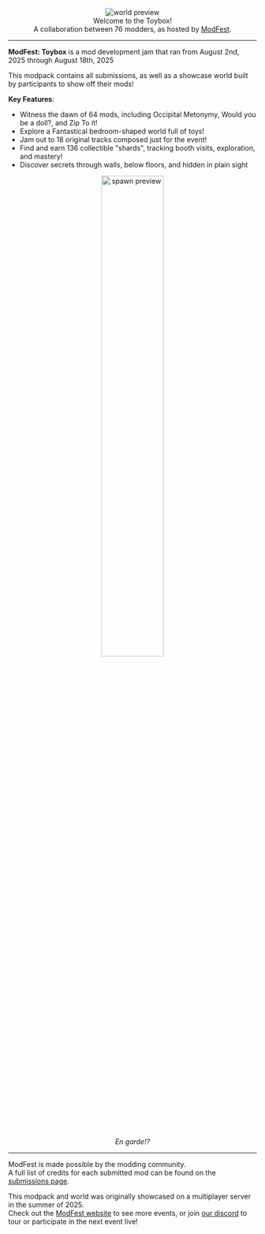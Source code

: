 <!--suppress HtmlDeprecatedTag, XmlDeprecatedElement -->
<center><img alt="world preview" src="https://cdn.modrinth.com/data/Y2eudDRB/images/9d9519c81006962739523c3fb0e01275f6cbabf9.png" /></center>

<center>
Welcome to the Toybox!<br/>
A collaboration between 76 modders, as hosted by <a href="https://modfest.net">ModFest</a>.
</center>

---

**ModFest: Toybox** is a mod development jam that ran from August 2nd, 2025 through August 18th, 2025

This modpack contains all submissions, as well as a showcase world built by participants to show off their mods!

**Key Features**:
- Witness the dawn of 64 mods, including Occipital Metonymy, Would you be a doll?, and Zip To it!
- Explore a Fantastical bedroom-shaped world full of toys!
- Jam out to 18 original tracks composed just for the event!
- Find and earn 136 collectible "shards", tracking booth visits, exploration, and mastery!
- Discover secrets through walls, below floors, and hidden in plain sight

<center>
<img width="50%" alt="spawn preview" src="https://cdn.modrinth.com/data/Y2eudDRB/images/6f20dd52fbe36a1d6a8742818308fa46cc71d57a.png"/><br/>
<i>En garde!?</i>
</center>

---

ModFest is made possible by the modding community.<br/>
A full list of credits for each submitted mod can be found on the [submissions page](https://modfest.net/toybox/submissions).

This modpack and world was originally showcased on a multiplayer server in the summer of 2025.</br>
Check out the [ModFest website](https://modfest.net) to see more events, or join [our discord](https://discord.gg/gn543Ee) to tour or participate in the next event live!
